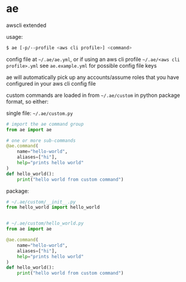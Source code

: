 # ae
awscli extended

usage:
```bash
$ ae [-p/--profile <aws cli profile>] <command>
```

config file at `~/.ae/ae.yml`, or if using an aws cli profile `~/.ae/<aws cli profile>.yml`
see `ae.example.yml` for possible config file keys

ae will automatically pick up any accounts/assume roles that you have configured in your aws cli config file

custom commands are loaded in from `~/.ae/custom` in python package format, so either:

single file:
`~/.ae/custom.py`
```python
# import the ae command group
from ae import ae

# one or more sub-commands
@ae.command(
    name="hello-world",
    aliases=["hi"],
    help="prints hello world"
)
def hello_world():
    print("hello world from custom command")
```

package:
```python
# ~/.ae/custom/__init__.py
from hello_world import hello_world


# ~/.ae/custom/hello_world.py
from ae import ae

@ae.command(
    name="hello-world",
    aliases=["hi"],
    help="prints hello world"
)
def hello_world():
    print("hello world from custom command")
```
